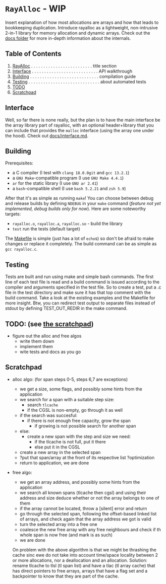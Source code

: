 `RayAlloc` - WIP
===
Insert explanation of how most allocations are arrays and how that leads to bookkeeping duplication. Introduce rayalloc as a lightweight, non-intrusive 2-in-1 library for memory allocation and dynamic arrays.
Check out the [docs folder](docs) for more in-depth information about the internals.


## Table of Contents
1. [RayAlloc](#rayalloc---wip) . . . . . . . . . . . . . . . . . . . . . . . . . title section
1. [Interface](#interface) . . . . . . . . . . . . . . . . . . . . . . . . . . . API walkthrough
1. [Building](#building) . . . . . . . . . . . . . . . . . . . . . . . . . . . . compilation guide
1. [Testing](#testing) . . . . . . . . . . . . . . . . . . . . . . . . . . . . . about automated tests
1. [TODO](#testing)
1. [Scratchpad](#scratchpad)


## Interface
Well, so far there is none really, but the plan is to have the main interface be the array library part of rayalloc, with an optional header+library that you can include that provides the `malloc` interface (using the array one under the hood). Check out [docs/interface.md](docs/interface.md).


## Building
Prerequisites:
- a C compiler (I test with `clang 18.0.0git` and `gcc 13.2.1`)
- a `GNU Make`-compatible program (I use `GNU Make 4.4.1`)
- `ar` for the static library (I use `GNU ar 2.41`)
- a `bash`-compatible shell (I use `bash 5.2.21` and `zsh 5.9`)

After that it's as simple as running `make`! You can choose between debug and release builds by defining `NDEBUG` in your `make` command (_feature not yet implemented, debug builds only for now_). Here are some noteworthy targets:
- `rayalloc.o`, `rayalloc.a`, `rayalloc.so` - build the library
- `test` run the tests (default target)

The [Makefile](Makefile) is simple (just has a lot of `echo`s) so don't be afraid to make changes or replace it completely. The build command can be as simple as `gcc rayalloc.c`.


## Testing
Tests are built and run using make and simple bash commands. The first line of each test file is read and a build command is issued according to the compiler and arguments specified in the test file. So to create a test, put a .c file in the test directory and make sure it has that top comment with the build command. Take a look at the existing examples and the Makefile for more insight. Btw, you can redirect test output to separate files instead of stdout by defining TEST_OUT_REDIR in the make command.


## TODO: (see [the scratchpad](#scratchpad))
- figure out the alloc and free algos
	- write them down
	- implement them
	- wite tests and docs as you go


## Scratchpad
- alloc algo: (for span steps 0-5, steps 6,7 are exceptions)
	- we get a size, some flags, and possibly some hints from the application
	- we search for a span with a suitable step size:
		- search `tlcache`
		- if the CGSL is non-empty, go through it as well
	- if the search was succesful:
		- if there is not enough free capacity, grow the span
			- if growing is not possible search for another span
	- else:
		- create a new span with the step and size we need:
			- if the tlcache is not full, put it there
			- else put it in the CGSL
	- create a new array in the selected span
	- ?put that span/array at the front of its respective list ?optimization
	- return to application, we are done

- free algo:
	- we get an array address, and possibly some hints from the application
	- we search all known spans (tlcache then cgsl) and using their address and size deduce whether or not the array belongs to one of them
	- if the array cannot be located, throw a \[silent\] error and return
	- go through the selected span, following the offset-based linked list of arrays, and check again that the array address we got is valid
	- turn the selected array into a free one
	- coalesce the new free array with any free neighbours and check if th whole span is now free (and mark is as such)
	- we are done

	On problem with the above algorithm is that we might be thrashing the cache sinc ewe do not take into account time/space locality between 2 or more allocations, nor a deallocation and an allocation. Solution: rename tlcache to tlsl (tl span list) and have a tlac (tl array cache) that has direct pointers to free arrays, arrays that have a flag set and a backpointer to know that they are part of the cache.
